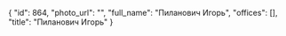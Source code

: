 {
    "id": 864,
    "photo_url": "",
    "full_name": "Пиланович Игорь",
    "offices": [],
    "title": "Пиланович Игорь"
}